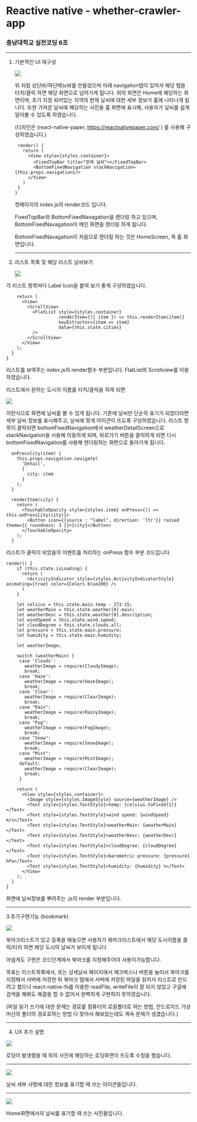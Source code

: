 # Reactive native - whether-crawler-app

### 충남대학교 실전코딩 6조

<hr/>

1. 기본적인 UI 재구성

   <img src="./main.png">

   위 처럼 상단바/하단메뉴바를 만들었으며 아래 navigation탭이 있어서 해당 탭을 터치/클릭 하면 해당 화면으로 넘어가게 됩니다. 위의 화면은 Home에 해당하는 화면이며,  초기 지정 되어있는 지역의 현재 날씨에 대한 세부 정보가 홈에 나타나게 됩니다. 또한 가져온 날씨에 해당하는 사진을 홈 화면에 표시해, 사용자가 날씨를 쉽게 알아볼 수 있도록 하였습니다.

   (디자인은 (react-native-paper, https://reactnativepaper.com/ ) 를 사용해 구성하였습니다.)

    ```{
     render() {
       return (
         <View style={styles.container}>
           <FixedTopBar title="현재 날씨"></FixedTopBar>
           <BottomFixedNavigation stackNavigation={this.props.navigation}/>
         </View>
       )
     }
   }
    ```

   첫페이지의 index.js의 render코드 입니다.

   FixedTopBar와 BottomFixedNavagation을 렌더링 하고 있으며, BottomFixedNavagation이 메인 화면을 렌더링 하게 됩니다.

   BottomFixedNavagation이 처음으로 렌더링 하는 것은 HomeScreen, 즉 홈 화면입니다.

   <hr/>

2. 리스트 목록 및 해당 리스트 날씨보기

   <img src="./list.png">

각 리스트 항목마다 Label Icon을 붙여 보기 좋게 구성하였습니다.

```
    return (
      <View>
        <ScrollView>
          <FlatList style={styles.container}
                    renderItem={({ item }) => this.renderItem(item)}
                    keyExtractor={item => item}
                    data={this.state.cities}
          />
        </ScrollView>
      </View>
    );
  }
}
```

리스트를 보여주는 index.js의 render함수 부분입니다. FlatList와 Scrollview를 이용하였습니다.

리스트에서 원하는 도시의 이름를 터치/클릭을 하게 되면

<img src="./detail.png">

이런식으로 화면에 날씨를 볼 수 있게 됩니다. 기존에 날씨만 단순히 표기가 되었더라면 세부 날씨 정보를 표시해주고, 날씨에 맞게 아이콘이 뜨도록 구성하였습니다. 리스트 항목이 클릭되면 bottomFixedNavigation에서 weatherDetailScreen으로 stackNavigation을 사용해 이동하게 되며, 뒤로가기 버튼을 클릭하게 되면 다시 bottomFixedNavigation를 사용해 렌더링하는 화면으로 돌아가게 됩니다. 

```  
  onPressCity(item) {
    this.props.navigation.navigate(
      'Detail',
      {
        city: item
      }
    );
  }

  renderItem(city) {
    return (
      <TouchableOpacity style={styles.item} onPress={() => 					this.onPressCity(city)}>
        <Button icon={{source : "label", direction: 'ltr'}} raised theme={{ roundness: 3 }}>{city}</Button>
      </TouchableOpacity>
    );
  }
```

리스트가 클릭이 되었을의 이벤트를 처리하는 onPress 함수 부분 코드입니다.

```  
render() {
    if (this.state.isLoading) {
      return (
        <ActivityIndicator style={styles.ActivityIndicatorStyle} animating={true} color={Colors.blue200} />
      )
    }

    let celsius = this.state.main.temp - 273.15;
    let weatherMain = this.state.weather[0].main;
    let weatherDesc = this.state.weather[0].description;
    let windSpeed = this.state.wind.speed;
    let cloudDegree = this.state.clouds.all;
    let pressure = this.state.main.pressure;
    let humidity = this.state.main.humidity;

    let weatherImage;

    switch (weatherMain) {
     case 'Clouds':
       weatherImage = require(CloudyImage);
       break;
     case 'Haze':
       weatherImage = require(HazeImage);
       break;
     case 'Clear':
       weatherImage = require(ClearImage);
       break;
     case "Rain":
       weatherImage = require(RainyImage);
       break;
     case "Fog":
       weatherImage = require(FogImage);
       break;
     case "Snow":
       weatherImage = require(SnowImage);
       break;
     case "Mist":
       weatherImage = require(MistImage);
     default:
       weatherImage = require(ClearImage);
       break;
     }

    return (
      <View style={styles.container}>
        <Image style={styles.ImageStyle} source={weatherImage} />
        <Text style={styles.TextStyle}>temp: {celsius.toFixed(1)}</Text>
        <Text style={styles.TextStyle}>wind speed: {windSpeed} m/s</Text>
        <Text style={styles.TextStyle}>weatherMain: {weatherMain}</Text>
        <Text style={styles.TextStyle}>weatherDesc: {weatherDesc}</Text>
        <Text style={styles.TextStyle}>cloudDegree: {cloudDegree}</Text>
        <Text style={styles.TextStyle}>barometric pressure: {pressure} hPa</Text>
        <Text style={styles.TextStyle}>humidity: {humidity} %</Text>
      </View>
    );
  }
}
```

화면에 날씨정보를 뿌려주는 .js의 render 부분입니다.

<hr/>

3.추가구현기능 (bookmark)

<img src="./bookmark.png">

북마크리스트가 있고 등록을 해놓으면 사용자가 북마크리스트에서 해당 도시이름을 클릭/터치 하면 해당 도시의 날씨가 보이게 됩니다.

아쉽게도 구현은 코드단계에서 북마크를 지정해주어야 사용이가능합니다.

목표는 리스트목록에서, 또는 상세날씨 페이지에서 체크박스나 버튼을 눌러서 북마크를 지정해서 서버에 저장한 뒤 북마크 탭에서 서버에 저장된 파일을 읽어서 리스트로 만드려고 했으나 react-native-fs를 이용한 readFile, writeFile이 잘 되지 않았고 구글에 검색을 해봐도 해결을 할 수 없어서 완벽하게 구현하지 못하였습니다.

(파일 읽기 쓰기에 대한 문제는 경로를 컴퓨터의 로컬폴더로 하는 방법, 안드로이드 가상머신의 폴더의 경로로하는 방법 다 찾아서 해보았는데도 계속 문제가 생겼습니다.)

<hr/>

4. UX 추가 설명

<img src="./loading.png">

로딩이 발생했을 때 위의 사진에 해당하는 로딩화면이 뜨도록 수정을 했습니다.

<hr/>

<img src="./detail_icon.png">

날씨 세부 사항에 대한 정보를 표기할 때 쓰는 아이콘들입니다.

<hr/>

<img src="./main_icon.png">

Home화면에서의 날씨를 표기할 때 쓰는 사진들입니다.
